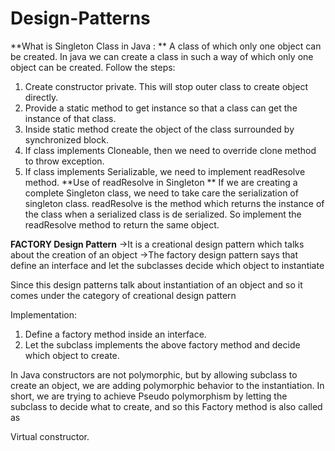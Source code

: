 # Design-Patterns


**What is Singleton Class in Java :
**
A class of which only one object can be created. In java we can create a class in such a way of which only one object can be created. Follow the steps:

1. Create constructor private. This will stop outer class to create object directly.
2. Provide a static method to get instance so that a class can get the instance of that class.
3. Inside static method create the object of the class surrounded by synchronized block.
4. If class implements Cloneable, then we need to override clone method to throw exception.
5. If class implements Serializable, we need to implement readResolve method.
**Use of readResolve in Singleton
**
If we are creating a complete Singleton class, we need to take care the serialization of singleton class. readResolve is the method which returns the instance of the class when a serialized class is de serialized. So implement the readResolve method to return the same object.

**FACTORY Design Pattern**
->It is a creational design pattern which talks about the creation of an object
->The factory design pattern says that define an interface  and let the subclasses decide which object to instantiate

Since this design patterns talk about instantiation of an object and so it comes under the category of creational design pattern

Implementation: 
1. Define a factory method inside an interface. 
2. Let the subclass implements the above factory method and decide which object to create.


In Java constructors are not polymorphic, but by allowing subclass to create an object, we are adding polymorphic behavior to the instantiation. In short, we are trying to achieve Pseudo polymorphism by letting the subclass to decide what to create, and so this Factory method is also called as

Virtual constructor.
